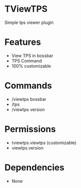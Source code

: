 # TViewTPS
Simple tps viewer plugin

# Features
- View TPS in bossbar
- TPS Command
- 100% customizable

# Commands
- /viewtps bossbar
- /tps
- /viewtps version

# Permissions
- tviewtps.viewtps (customizable)
- viewtps.version

# Dependencies
- None
